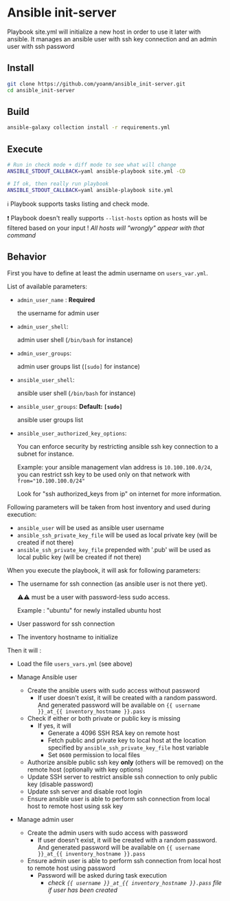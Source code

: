 # Ansible init-server

Playbook site.yml will initialize a new host in order to use it later with ansible.
It manages an ansible user with ssh key connection and an admin user with ssh password


## Install
```bash
git clone https://github.com/yoanm/ansible_init-server.git
cd ansible_init-server
```

## Build
```bash
ansible-galaxy collection install -r requirements.yml 
```

## Execute
```bash
# Run in check mode + diff mode to see what will change
ANSIBLE_STDOUT_CALLBACK=yaml ansible-playbook site.yml -CD

# If ok, then really run playbook
ANSIBLE_STDOUT_CALLBACK=yaml ansible-playbook site.yml
```

ℹ️ Playbook supports tasks listing and check mode.

❗ Playbook doesn't really supports `--list-hosts` option as hosts will be filtered based on your input !
_All hosts will "wrongly" appear with that command_


## Behavior

First you have to define at least the admin username on `users_var.yml`.

List of available parameters:
 - `admin_user_name` : **Required**
    
    the username for admin user
 
 - `admin_user_shell`: 
    
    admin user shell (`/bin/bash` for instance)
 
 - `admin_user_groups`: 
    
    admin user groups list (`[sudo]` for instance)
 
 - `ansible_user_shell`: 
    
    ansible user shell (`/bin/bash` for instance)
 
 - `ansible_user_groups`: **Default: `[sudo]`** 
    
    ansible user groups list
 - `ansible_user_authorized_key_options`:

    You can enforce security by restricting ansible ssh key connection to a subnet for instance.
 
    Example: your ansible management vlan address is `10.100.100.0/24`, you can restrict ssh key to be used only on that network with `from="10.100.100.0/24"`

    Look for "ssh authorized_keys from ip" on internet for more information. 

Following parameters will be taken from host inventory and used during execution:
- `ansible_user` will be used as ansible user username
- `ansible_ssh_private_key_file` will be used as local private key (will be created if not there)
- `ansible_ssh_private_key_file` prepended with '.pub' will be used as local public key (will be created if not there)


When you execute the playbook, it will ask for following parameters:
 - The username for ssh connection (as ansible user is not there yet).

   ⚠️⚠️ must be a user with password-less sudo access.
  
   Example : "ubuntu" for newly installed ubuntu host

 - User password for ssh connection
 - The inventory hostname to initialize

Then it will :
 - Load the file `users_vars.yml` (see above)
 
 - Manage Ansible user
   - Create the ansible users with sudo access without password
     - If user doesn't exist, it will be created with a random password. And generated password will be available on `{{ username }}_at_{{ inventory_hostname }}.pass`
   - Check if either or both private or public key is missing
     - If yes, it will
       - Generate a 4096 SSH RSA key on remote host
       - Fetch public and private key to local host at the location specified by `ansible_ssh_private_key_file` host variable
       - Set `0600` permission to local files
   - Authorize ansible public ssh key **only** (others will be removed) on the remote host (optionally with key options)
   - Update SSH server to restrict ansible ssh connection to only public key (disable password)
   - Update ssh server and disable root login
   - Ensure ansible user is able to perform ssh connection from local host to remote host using ssk key
 - Manage admin user
   - Create the admin users with sudo access with password
     - If user doesn't exist, it will be created with a random password. And generated password will be available on `{{ username }}_at_{{ inventory_hostname }}.pass`
   - Ensure admin user is able to perform ssh connection from local host to remote host using password
     - Password will be asked during task execution 
       - _check `{{ username }}_at_{{ inventory_hostname }}.pass` file if user has been created_

